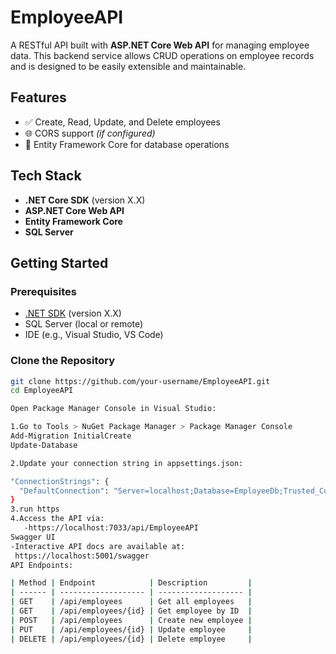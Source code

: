# EmployeeAPI

A RESTful API built with **ASP.NET Core Web API** for managing employee data. This backend service allows CRUD operations on employee records and is designed to be easily extensible and maintainable.

## Features

- ✅ Create, Read, Update, and Delete employees
- 🌐 CORS support *(if configured)*
- 🔄 Entity Framework Core for database operations

## Tech Stack

- **.NET Core SDK** (version X.X)
- **ASP.NET Core Web API**
- **Entity Framework Core**
- **SQL Server**

## Getting Started

### Prerequisites

- [.NET SDK](https://dotnet.microsoft.com/download) (version X.X)
- SQL Server (local or remote)
- IDE (e.g., Visual Studio, VS Code)

### Clone the Repository

```bash
git clone https://github.com/your-username/EmployeeAPI.git
cd EmployeeAPI

Open Package Manager Console in Visual Studio:

1.Go to Tools > NuGet Package Manager > Package Manager Console
Add-Migration InitialCreate
Update-Database

2.Update your connection string in appsettings.json:

"ConnectionStrings": {
  "DefaultConnection": "Server=localhost;Database=EmployeeDb;Trusted_Connection=True;MultipleActiveResultSets=true"
}
3.run https
4.Access the API via:
   -https://localhost:7033/api/EmployeeAPI
Swagger UI
-Interactive API docs are available at:
 https://localhost:5001/swagger
API Endpoints:

| Method | Endpoint            | Description         |
| ------ | ------------------- | ------------------- |
| GET    | /api/employees      | Get all employees   |
| GET    | /api/employees/{id} | Get employee by ID  |
| POST   | /api/employees      | Create new employee |
| PUT    | /api/employees/{id} | Update employee     |
| DELETE | /api/employees/{id} | Delete employee     |



